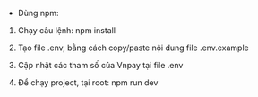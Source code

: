 - Dùng npm:
1. Chạy câu lệnh:  npm install

2. Tạo file .env, bằng cách copy/paste nội dung 
file .env.example

3. Cập nhật các tham số của Vnpay tại file .env

3. Để chạy project, tại root: npm run dev